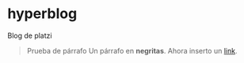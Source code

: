 # hyperblog
Blog de platzi
> Prueba de párrafo
Un párrafo en **negritas**.
Ahora inserto un [link](http://amazon.com "link"). 
